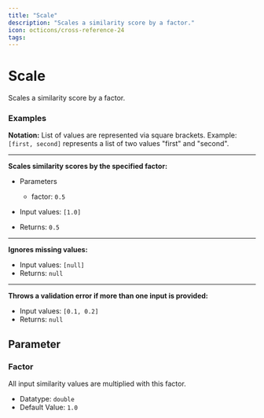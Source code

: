 ```yaml
---
title: "Scale"
description: "Scales a similarity score by a factor."
icon: octicons/cross-reference-24
tags: 
---
```

# Scale
<!-- This file was generated - DO NOT CHANGE IT MANUALLY -->



Scales a similarity score by a factor.

### Examples

**Notation:** List of values are represented via square brackets. Example: `[first, second]` represents a list of two values "first" and "second".

---
**Scales similarity scores by the specified factor:**

* Parameters
    * factor: `0.5`

* Input values: `[1.0]`
* Returns: `0.5`


---
**Ignores missing values:**

* Input values: `[null]`
* Returns: `null`


---
**Throws a validation error if more than one input is provided:**

* Input values: `[0.1, 0.2]`
* Returns: `null`




## Parameter

### Factor

All input similarity values are multiplied with this factor.

- Datatype: `double`
- Default Value: `1.0`



